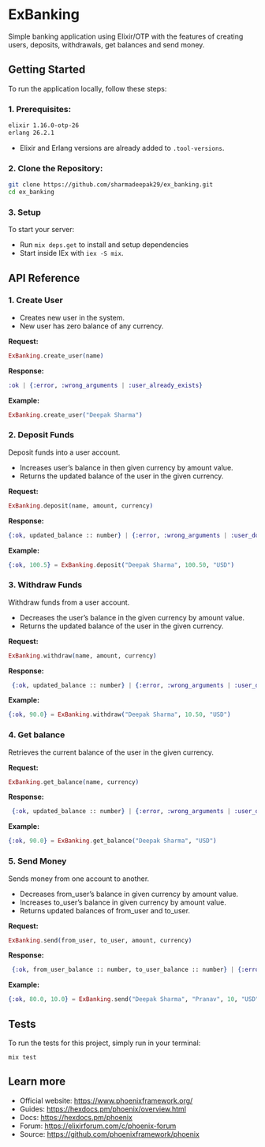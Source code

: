 # ExBanking
Simple banking application using Elixir/OTP with the features of creating users, deposits, withdrawals, get balances and send money.

## Getting Started

To run the application locally, follow these steps:

### 1. Prerequisites:
   ```bash
   elixir 1.16.0-otp-26
   erlang 26.2.1
   ```
* Elixir and Erlang versions are already added to `.tool-versions`.

### 2. Clone the Repository:
   ```bash
   git clone https://github.com/sharmadeepak29/ex_banking.git
   cd ex_banking
   ```
### 3. Setup
To start your server:
-  Run `mix deps.get` to install and setup dependencies
-  Start inside IEx with `iex -S mix`.


## API Reference

### 1. Create User
- Creates new user in the system.
- New user has zero balance of any currency.

**Request:**

```elixir
ExBanking.create_user(name)
```

**Response:**

```elixir
:ok | {:error, :wrong_arguments | :user_already_exists}
```

**Example:**
```elixir
ExBanking.create_user("Deepak Sharma")
```

### 2. Deposit Funds

Deposit funds into a user account.
- Increases user’s balance in then given currency by amount value.
- Returns the updated balance of the user in the given currency.

**Request:**

```elixir
ExBanking.deposit(name, amount, currency)
```

**Response:**

```elixir
{:ok, updated_balance :: number} | {:error, :wrong_arguments | :user_does_not_exist | :too_many_requests_to_user}
```

**Example:**
```elixir
{:ok, 100.5} = ExBanking.deposit("Deepak Sharma", 100.50, "USD")
```

### 3. Withdraw Funds

Withdraw funds from a user account.
- Decreases the user’s balance in the given currency by amount value.
- Returns the updated balance of the user in the given currency.

**Request:**

```elixir
ExBanking.withdraw(name, amount, currency)
```

**Response:**

```elixir
 {:ok, updated_balance :: number} | {:error, :wrong_arguments | :user_does_not_exist | :not_enough_money | :too_many_requests_to_user}
```

**Example:**
```elixir
{:ok, 90.0} = ExBanking.withdraw("Deepak Sharma", 10.50, "USD")
```

### 4. Get balance

Retrieves the current balance of the user in the given currency.

**Request:**

```elixir
ExBanking.get_balance(name, currency)
```

**Response:**

```elixir
 {:ok, updated_balance :: number} | {:error, :wrong_arguments | :user_does_not_exist | :too_many_requests_to_user}
```

**Example:**
```elixir
{:ok, 90.0} = ExBanking.get_balance("Deepak Sharma", "USD")
```

### 5. Send Money

Sends money from one account to another.
- Decreases from_user’s balance in given currency by amount value.
- Increases to_user’s balance in given currency by amount value.
- Returns updated balances of from_user and to_user.

**Request:**

```elixir
ExBanking.send(from_user, to_user, amount, currency)
```

**Response:**

```elixir
 {:ok, from_user_balance :: number, to_user_balance :: number} | {:error, :wrong_arguments | :not_enough_money | :sender_does_not_exist | :receiver_does_not_exist | :too_many_requests_to_sender | :too_many_requests_to_receiver}
```

**Example:**
```elixir
{:ok, 80.0, 10.0} = ExBanking.send("Deepak Sharma", "Pranav", 10, "USD")
```


## Tests

To run the tests for this project, simply run in your terminal:

```shell
mix test
```

## Learn more

  * Official website: https://www.phoenixframework.org/
  * Guides: https://hexdocs.pm/phoenix/overview.html
  * Docs: https://hexdocs.pm/phoenix
  * Forum: https://elixirforum.com/c/phoenix-forum
  * Source: https://github.com/phoenixframework/phoenix